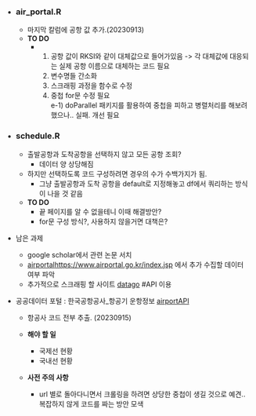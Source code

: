 - ### air_portal.R
  - 마지막 칼럼에 공항 값 추가.(20230913)
  - **TO DO**
    - 1) 공항 값이 RKSI와 같이 대체값으로 들어가있음 -> 각 대체값에 대응되는 실제 공항 이름으로 대체하는 코드 필요
      2) 변수명들 간소화
      3) 스크래핑 과정을 함수로 수정
      5) 중첩 for문 수정 필요\
         e-1) doParallel 패키지를 활용하여 중첩을 피하고 병렬처리를 해보려 했으나.. 실패.
              개선 필요

- ### schedule.R
  - 출발공항과 도착공항을 선택하지 않고 모든 공항 조회?
     - 데이터 양 상당해짐
  - 하지만 선택하도록 코드 구성하려면 경우의 수가 수백가지가 됨.
     - 그냥 출발공항과 도착 공항을 default로 지정해놓고 df에서 쿼리하는 방식이 나을 것 같음
  - **TO DO**
     - 끝 페이지를 알 수 없을테니 이때 해결방안?
     - for문 구성 방식?, 사용하지 않을거면 대책은?
    
- 남은 과제
  - google scholar에서 관련 논문 서치
  - [airportal](https://www.airportal.go.kr/index.jsp)https://www.airportal.go.kr/index.jsp 에서 추가 수집할 데이터 여부 파악
  - 추가적으로 스크래핑 할 사이트 [datago](https://www.data.go.kr) #API 이용
 
- 공공데이터 포털 : 한국공항공사_항공기 운항정보 [airportAPI]('https://www.data.go.kr/tcs/dss/selectApiDataDetailView.do?publicDataPk=15000126')
  - 항공사 코드 전부 추출. (20230915)
  - **해야 할 일**
       - 국제선 현황
       - 국내선 현황     
  - **사전 주의 사항**

       - url 별로 돌아다니면서 크롤링을 하려면 상당한 중첩이 생길 것으로 예견.. 복잡하지 않게 코드를 짜는 방안 모색
